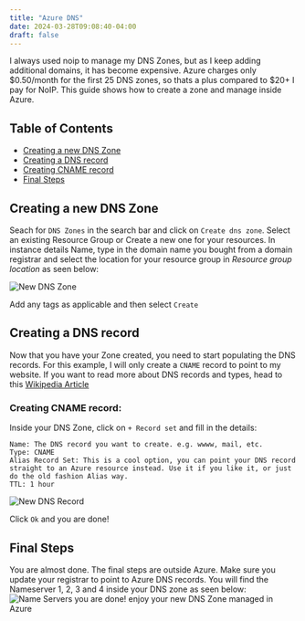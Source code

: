 ```yaml
---
title: "Azure DNS"
date: 2024-03-28T09:08:40-04:00
draft: false
---
```


I always used noip to manage my DNS Zones, but as I keep adding additional domains, it has become expensive. Azure charges only $0.50/month for the first 25 DNS zones, so thats a plus compared to $20+ I pay for NoIP. This guide shows how to create a zone and manage inside Azure.

Table of Contents
---

* [Creating a new DNS Zone](#creating-a-new-dns-zone)
* [Creating a DNS record](#creating-a-dns-record)
 * [Creating CNAME record](#create-cname-record)
* [Final Steps](#final-steps)

## Creating a new DNS Zone
Seach for `DNS Zones` in the search bar and click on `Create dns zone`.
Select an existing Resource Group or Create a new one for your resources.
In instance details Name, type in the domain name you bought from a domain registrar and select the location for your resource group in *Resource group location* as seen below:

![New DNS Zone](/images/DNS_Zone1.png)

Add any tags as applicable and then select `Create`

## Creating a DNS record
Now that you have your Zone created, you need to start populating the DNS records. For this example, I will only create a `CNAME` record to point to my website. If you want to read more about DNS records and types, head to this [Wikipedia Article](https://en.wikipedia.org/wiki/List_of_DNS_record_types)

### Creating CNAME record:
Inside your DNS Zone, click on `+ Record set` and fill in the details:
```
Name: The DNS record you want to create. e.g. wwww, mail, etc.
Type: CNAME
Alias Record Set: This is a cool option, you can point your DNS record straight to an Azure resource instead. Use it if you like it, or just do the old fashion Alias way.
TTL: 1 hour
```
![New DNS Record](/images/DNS_Record1.png)

Click `Ok` and you are done!

## Final Steps
You are almost done. The final steps are outside Azure. Make sure you update your registrar to point to Azure DNS records. You will find the Nameserver 1, 2, 3 and 4 inside your DNS zone as seen below:
![Name Servers](/images/DNS_Zone2.png)
you are done! enjoy your new DNS Zone managed in Azure